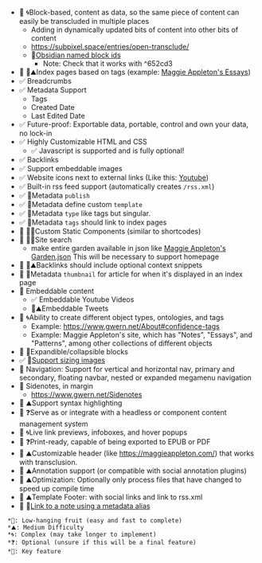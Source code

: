 - 🔲 🌀Block-based, content as data, so the same piece of content can easily be transcluded in multiple places
    - Adding in dynamically updated bits of content into other bits of content
    - https://subpixel.space/entries/open-transclude/
    - 🔑[Obsidian named block ids](https://help.obsidian.md/Linking+notes+and+files/Internal+links#Link+to+a+block+in+a+note)
        - Note: Check that it works with ^652cd3
- 🔲 🔑⛰️Index pages based on tags (example: [Maggie Appleton's Essays](https://maggieappleton.com/essays))
- ✅ Breadcrumbs
- ✅ Metadata Support
    - Tags
    - Created Date
    - Last Edited Date
- ✅ Future-proof: Exportable data, portable, control and own your data, no lock-in
- ✅ Highly Customizable HTML and CSS
    - ✅ Javascript is supported and is fully optional!
- ✅ Backlinks
- ✅ Support embeddable images
- ✅ Website icons next to external links (Like this: [Youtube](https://youtube.com))
- ✅ ️Built-in rss feed support (automatically creates `/rss.xml`)
- ✅ 🍎Metadata `publish`
- ✅ 🍎Metadata define custom `template`
- ✅ 🍎Metadata `type` like tags but singular.
- ✅ 🍎Metadata `tags` should link to index pages
- 🔲 🔑🌀Custom Static Components (similar to shortcodes)
- 🔲 🔑🌀Site search
    - make entire garden available in json like [Maggie Appleton's Garden.json](https://maggieappleton.com/_next/data/yUhDOUNEYA1W3PsJNBhvU/garden.json) This will be necessary to support homepage
- 🔲 🔑⛰️Backlinks should include optional context snippets
- 🔲 🍎Metadata `thumbnail` for article for when it's displayed in an index page
- 🔲 Embeddable content
    - ✅ Embeddable Youtube Videos
    - 🔲⛰️Embeddable Tweets
- 🔲 🌀Ability to create different object types, ontologies, and tags
    - Example: https://www.gwern.net/About#confidence-tags
    - Example: Maggie Appleton's site, which has "Notes", "Essays", and "Patterns", among other collections of different objects
- 🔲 🍎Expandible/collapsible blocks
- ✅ 🍎[Support sizing images](https://help.obsidian.md/Editing+and+formatting/Basic+formatting+syntax#External+images)
- 🔲 Navigation: Support for vertical and horizontal nav, primary and secondary, floating navbar, nested or expanded megamenu navigation
- 🔲 Sidenotes, in margin
    - https://www.gwern.net/Sidenotes
- 🔲 ⛰️Support syntax highlighting
- 🔲 ❓Serve as or integrate with a headless or component content management system
- 🔲 🌀Live link previews, infoboxes, and hover popups
- 🔲 ❓Print-ready, capable of being exported to EPUB or PDF
- 🔲 ⛰️Customizable header (like https://maggieappleton.com/) that works with transclusion.
- 🔲 ⛰️Annotation support (or compatible with social annotation plugins)
- 🔲 ⛰️Optimization: Optionally only process files that have changed to speed up compile time
- 🔲 ⛰️Template Footer: with social links and link to rss.xml
- 🔲 🍎[Link to a note using a metadata alias](https://help.obsidian.md/Linking+notes+and+files/Aliases#Link+to+a+note+using+an+alias)


```
*🍎: Low-hanging fruit (easy and fast to complete)
*⛰️: Medium Difficulty
*🌀: Complex (may take longer to implement)
*❓: Optional (unsure if this will be a final feature)
*🔑: Key feature
```